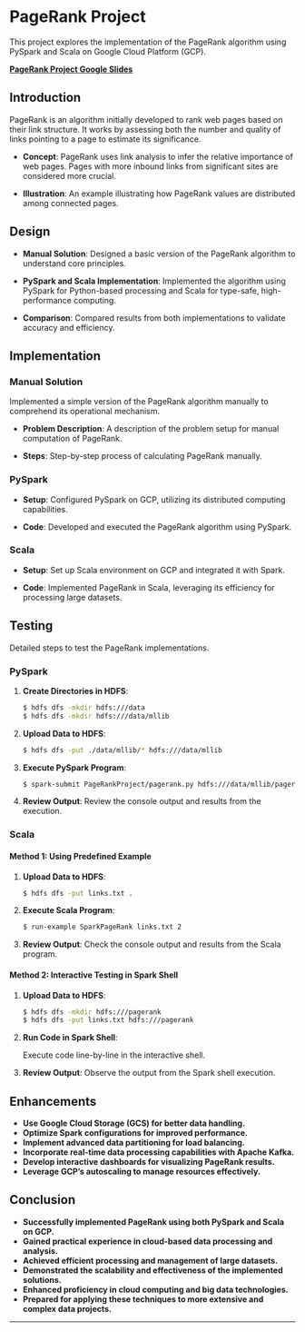 # PageRank Project

This project explores the implementation of the PageRank algorithm using PySpark and Scala on Google Cloud Platform (GCP).

**[PageRank Project Google Slides](https://docs.google.com/presentation/d/1lVJnKeSYl98x4ETqf3FyxHxGSTM7PTMVbqBESrdnaDg/edit?usp=sharing)**

## Introduction

PageRank is an algorithm initially developed to rank web pages based on their link structure. It works by assessing both the number and quality of links pointing to a page to estimate its significance.

- **Concept**:
  PageRank uses link analysis to infer the relative importance of web pages. Pages with more inbound links from significant sites are considered more crucial.

- **Illustration**:
  An example illustrating how PageRank values are distributed among connected pages.

## Design

- **Manual Solution**:
  Designed a basic version of the PageRank algorithm to understand core principles.

- **PySpark and Scala Implementation**:
  Implemented the algorithm using PySpark for Python-based processing and Scala for type-safe, high-performance computing.

- **Comparison**:
  Compared results from both implementations to validate accuracy and efficiency.

## Implementation

### Manual Solution

Implemented a simple version of the PageRank algorithm manually to comprehend its operational mechanism.

- **Problem Description**:
  A description of the problem setup for manual computation of PageRank.

- **Steps**:
  Step-by-step process of calculating PageRank manually.

### PySpark

- **Setup**:
  Configured PySpark on GCP, utilizing its distributed computing capabilities.

- **Code**:
  Developed and executed the PageRank algorithm using PySpark.

### Scala

- **Setup**:
  Set up Scala environment on GCP and integrated it with Spark.

- **Code**:
  Implemented PageRank in Scala, leveraging its efficiency for processing large datasets.

## Testing

Detailed steps to test the PageRank implementations.

### PySpark

1. **Create Directories in HDFS**:

    ```bash
    $ hdfs dfs -mkdir hdfs:///data
    $ hdfs dfs -mkdir hdfs:///data/mllib
    ```

2. **Upload Data to HDFS**:

    ```bash
    $ hdfs dfs -put ./data/mllib/* hdfs:///data/mllib
    ```

3. **Execute PySpark Program**:

    ```bash
    $ spark-submit PageRankProject/pagerank.py hdfs:///data/mllib/pagerank_data.txt 2
    ```

4. **Review Output**:
    Review the console output and results from the execution.

### Scala

#### Method 1: Using Predefined Example

1. **Upload Data to HDFS**:

    ```bash
    $ hdfs dfs -put links.txt .
    ```

2. **Execute Scala Program**:

    ```bash
    $ run-example SparkPageRank links.txt 2
    ```

3. **Review Output**:
    Check the console output and results from the Scala program.

#### Method 2: Interactive Testing in Spark Shell

1. **Upload Data to HDFS**:

    ```bash
    $ hdfs dfs -mkdir hdfs:///pagerank
    $ hdfs dfs -put links.txt hdfs:///pagerank
    ```

2. **Run Code in Spark Shell**:

    Execute code line-by-line in the interactive shell.

3. **Review Output**:
    Observe the output from the Spark shell execution.

## Enhancements

- **Use Google Cloud Storage (GCS) for better data handling.**
- **Optimize Spark configurations for improved performance.**
- **Implement advanced data partitioning for load balancing.**
- **Incorporate real-time data processing capabilities with Apache Kafka.**
- **Develop interactive dashboards for visualizing PageRank results.**
- **Leverage GCP’s autoscaling to manage resources effectively.**

## Conclusion

- **Successfully implemented PageRank using both PySpark and Scala on GCP.**
- **Gained practical experience in cloud-based data processing and analysis.**
- **Achieved efficient processing and management of large datasets.**
- **Demonstrated the scalability and effectiveness of the implemented solutions.**
- **Enhanced proficiency in cloud computing and big data technologies.**
- **Prepared for applying these techniques to more extensive and complex data projects.**

---

